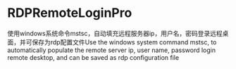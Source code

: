 # RDPRemoteLoginPro
使用windows系统命令mstsc，自动填充远程服务器ip，用户名，密码登录远程桌面，并可保存为rdp配置文件Use the windows system command mstsc, to automatically populate the remote server ip, user name, password login remote desktop, and can be saved as rdp configuration file
